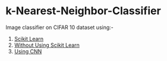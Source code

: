 # k-Nearest-Neighbor-Classifier
Image classifier on CIFAR 10 dataset using:-

1. [Scikit Learn](https://github.com/prateekguptaiiitk/CIFAR_10_Image_Classification/tree/master/Using%20Scikit%20Learn)
2. [Without Using Scikit Learn](https://github.com/prateekguptaiiitk/CIFAR_10_Image_Classification/tree/master/Without%20Scikit%20Learn)
3. [Using CNN](https://github.com/prateekguptaiiitk/CIFAR_10_Image_Classification/tree/master/Using%20CNN)
